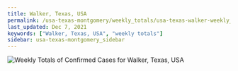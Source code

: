 ```yaml
---
title: Walker, Texas, USA
permalink: /usa-texas-montgomery/weekly_totals/usa-texas-walker-weekly_totals.html
last_updated: Dec 7, 2021
keywords: ["Walker, Texas, USA", "weekly totals"]
sidebar: usa-texas-montgomery_sidebar
---
```


![Weekly Totals of Confirmed Cases for Walker, Texas, USA](/covid_tracker/images/graphs/usa-texas-walker-weekly_totals_graph.png)
